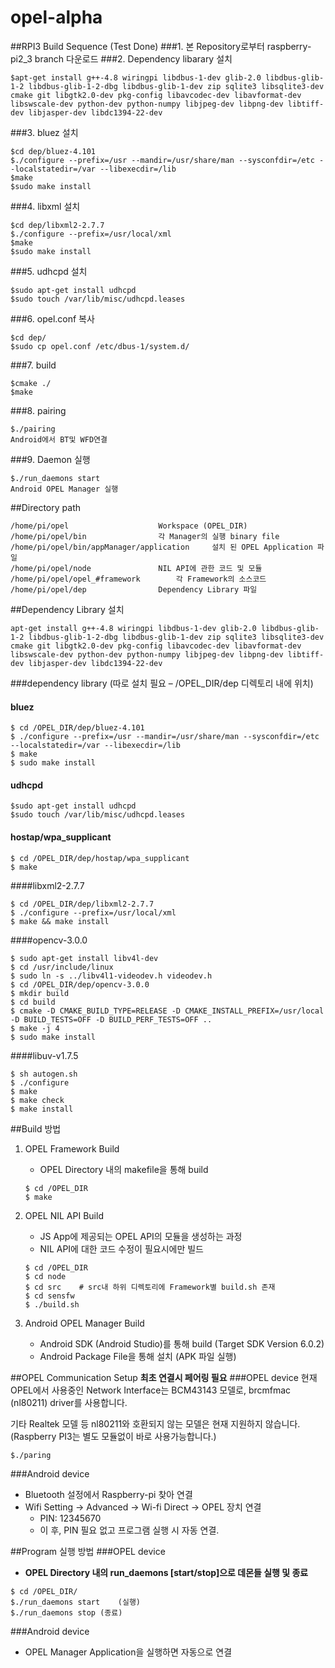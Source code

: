 # opel-alpha
##RPI3 Build Sequence (Test Done)
###1. 본 Repository로부터 raspberry-pi2_3 branch 다운로드
###2. Dependency libarary 설치
```
$apt-get install g++-4.8 wiringpi libdbus-1-dev glib-2.0 libdbus-glib-1-2 libdbus-glib-1-2-dbg libdbus-glib-1-dev zip sqlite3 libsqlite3-dev cmake git libgtk2.0-dev pkg-config libavcodec-dev libavformat-dev libswscale-dev python-dev python-numpy libjpeg-dev libpng-dev libtiff-dev libjasper-dev libdc1394-22-dev 
```
###3. bluez 설치
```
$cd dep/bluez-4.101
$./configure --prefix=/usr --mandir=/usr/share/man --sysconfdir=/etc --localstatedir=/var --libexecdir=/lib 
$make
$sudo make install
```
###4. libxml 설치
```
$cd dep/libxml2-2.7.7
$./configure --prefix=/usr/local/xml
$make
$sudo make install
```
###5. udhcpd 설치
```
$sudo apt-get install udhcpd
$sudo touch /var/lib/misc/udhcpd.leases
```
###6. opel.conf 복사
```
$cd dep/
$sudo cp opel.conf /etc/dbus-1/system.d/
```
###7. build
```
$cmake ./
$make
```
###8. pairing
```
$./pairing
Android에서 BT및 WFD연결
```
###9. Daemon 실행
```
$./run_daemons start
Android OPEL Manager 실행
```

##Directory path
```
/home/pi/opel 					 Workspace (OPEL_DIR)
/home/pi/opel/bin  				 각 Manager의 실행 binary file 
/home/pi/opel/bin/appManager/application	 설치 된 OPEL Application 파일
/home/pi/opel/node 				 NIL API에 관한 코드 및 모듈
/home/pi/opel/opel_#framework 		 각 Framework의 소스코드
/home/pi/opel/dep 				 Dependency Library 파일
```
##Dependency Library 설치
```
apt-get install g++-4.8 wiringpi libdbus-1-dev glib-2.0 libdbus-glib-1-2 libdbus-glib-1-2-dbg libdbus-glib-1-dev zip sqlite3 libsqlite3-dev cmake git libgtk2.0-dev pkg-config libavcodec-dev libavformat-dev libswscale-dev python-dev python-numpy libjpeg-dev libpng-dev libtiff-dev libjasper-dev libdc1394-22-dev
```
###dependency library (따로 설치 필요 – /OPEL_DIR/dep 디렉토리 내에 위치)
#### bluez 
```
$ cd /OPEL_DIR/dep/bluez-4.101
$ ./configure --prefix=/usr --mandir=/usr/share/man --sysconfdir=/etc --localstatedir=/var --libexecdir=/lib 
$ make 
$ sudo make install
```
#### udhcpd
```
$sudo apt-get install udhcpd
$sudo touch /var/lib/misc/udhcpd.leases
```

#### hostap/wpa_supplicant
```
$ cd /OPEL_DIR/dep/hostap/wpa_supplicant
$ make
```
####libxml2-2.7.7
```
$ cd /OPEL_DIR/dep/libxml2-2.7.7
$ ./configure --prefix=/usr/local/xml
$ make && make install
```
####opencv-3.0.0
```
$ sudo apt-get install libv4l-dev
$ cd /usr/include/linux
$ sudo ln -s ../libv4l1-videodev.h videodev.h
$ cd /OPEL_DIR/dep/opencv-3.0.0
$ mkdir build
$ cd build
$ cmake -D CMAKE_BUILD_TYPE=RELEASE -D CMAKE_INSTALL_PREFIX=/usr/local -D BUILD_TESTS=OFF -D BUILD_PERF_TESTS=OFF ..
$ make -j 4
$ sudo make install
```
####libuv-v1.7.5
```
$ sh autogen.sh
$ ./configure
$ make
$ make check
$ make install
```

##Build 방법
1. OPEL Framework Build 
	* OPEL Directory 내의 makefile을 통해 build
	```
	$ cd /OPEL_DIR
	$ make
	```
2.	OPEL NIL API Build 
	* JS App에 제공되는 OPEL API의 모듈을 생성하는 과정 
	* NIL API에 대한 코드 수정이 필요시에만 빌드 
	```
	$ cd /OPEL_DIR
	$ cd node
	$ cd src    # src내 하위 디렉토리에 Framework별 build.sh 존재
	$ cd sensfw
	$ ./build.sh
	```

3.	Android OPEL Manager Build
	* Android SDK (Android Studio)를 통해 build (Target SDK Version 6.0.2)
	* Android Package File을 통해 설치 (APK 파일 실행)

##OPEL Communication Setup
**최초 연결시 페어링 필요**
###OPEL device
현재 OPEL에서 사용중인 Network Interface는 BCM43143 모델로, brcmfmac (nl80211) driver를 사용합니다.

기타 Realtek 모델 등 nl80211와 호환되지 않는 모델은 현재 지원하지 않습니다. (Raspberry PI3는 별도 모듈없이 바로 사용가능합니다.)
```
$./paring
```
###Android device
* Bluetooth 설정에서 Raspberry-pi 찾아 연결
* Wifi Setting -> Advanced -> Wi-fi Direct -> OPEL 장치 연결
	* PIN: 12345670
	* 이 후, PIN 필요 없고 프로그램 실행 시 자동 연결.

##Program 실행 방법
###OPEL device
* **OPEL Directory 내의 run_daemons [start/stop]으로 데몬들 실행 및 종료**
```
$ cd /OPEL_DIR/
$./run_daemons start	(실행)
$./run_daemons stop	(종료)
```
###Android device
* OPEL Manager Application을 실행하면 자동으로 연결
 


